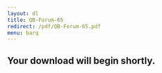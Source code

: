 ```yaml
---
layout: dl
title: QB-Forum-65
redirect: /pdf/QB-Forum-65.pdf
menu: barq
---
```

## Your download will begin shortly.
